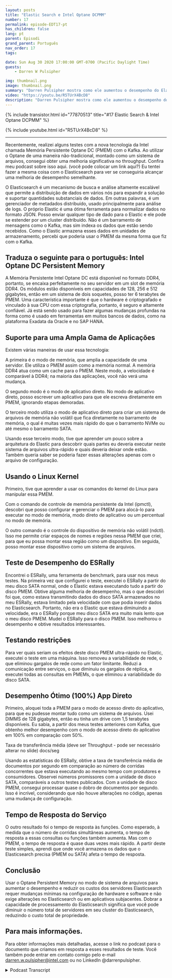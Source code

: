 ```yaml
---
layout: posts
title: "Elastic Search e Intel Optane DCPMM"
number: 17
permalink: episode-EDT17-pt
has_children: false
lang: pt
parent: Episodi
grand_parent: Português
nav_order: 17
tags:

date: Sun Aug 30 2020 17:00:00 GMT-0700 (Pacific Daylight Time)
guests:
    - Darren W Pulsipher

img: thumbnail.png
image: thumbnail.png
summary: "Darren Pulsipher mostra como ele aumentou o desempenho do Elasticsearch usando a Memória Persistente Optane da Intel no modo 100 por cento de aplicação direta. Seus testes mostram um aumento incrível de desempenho de 2x. Ao duplicar a capacidade de throughput, você pode diminuir significativamente o número de servidores em seu cluster Elasticsearch."
video: "https://youtu.be/R5TUrX4BcD8"
description: "Darren Pulsipher mostra como ele aumentou o desempenho do Elasticsearch usando a Memória Persistente Optane da Intel no modo 100 por cento de aplicação direta. Seus testes mostram um aumento incrível de desempenho de 2x. Ao duplicar a capacidade de throughput, você pode diminuir significativamente o número de servidores em seu cluster Elasticsearch."
---
```


<div>
{% include transistor.html id="77870513" title="#17 Elastic Search & Intel Optane DCPMM" %}

{% include youtube.html id="R5TUrX4BcD8" %}
</div>

---

Recentemente, realizei alguns testes com a nova tecnologia da Intel chamada Memória Persistente Optane DC (PMEM) com o Kafka. Ao utilizar o Optane de uma maneira não-tradicional, montado como um sistema de arquivos, consegui obter uma melhoria significativa no throughput. Confira meu podcast sobre isso aqui. (você pode colocar um link aqui?) Eu tentei fazer a mesma coisa com o Elasticsearch para ver se conseguiria alcançar uma melhoria de desempenho semelhante.

O Elasticsearch é um mecanismo de busca e análise altamente escalável que permite a distribuição de dados em vários nós para expandir a solução e suportar quantidades substanciais de dados. Em outras palavras, é um gerenciador de metadados distribuído, usado principalmente para análise de logs. O próprio Elastic é uma ótima ferramenta para normalizar dados no formato JSON. Posso enviar qualquer tipo de dado para o Elastic e ele pode se estender por um cluster distribuído. Não é um barramento de mensagens como o Kafka, mas sim indexa os dados que estão sendo recebidos. Como o Elastic armazena esses dados em unidades de armazenamento, percebi que poderia usar o PMEM da mesma forma que fiz com o Kafka.

## Traduza o seguinte para o português: Intel Optane DC Persistent Memory

A Memória Persistente Intel Optane DC está disponível no formato DDR4, portanto, se encaixa perfeitamente no seu servidor em um slot de memória DDR4. Os módulos estão disponíveis em capacidades de 128, 256 e 512 gigabytes, então em um sistema de dois soquetes, posso ter 6 terabytes de PMEM. Uma característica importante é que o hardware é criptografado e vinculado à sua CPU com essa criptografia, portanto, é seguro e altamente confiável. Já está sendo usado para fazer algumas mudanças profundas na forma como é usado em ferramentas em muitos bancos de dados, como na plataforma Exadata da Oracle e no SAP HANA.

## Suporte para uma Ampla Gama de Aplicações

Existem várias maneiras de usar essa tecnologia:

A primeira é o modo de memória, que amplia a capacidade de uma servidor. Ele utiliza o PMEM assim como a memória normal. A memória DDR4 atua como um cache para o PMEM. Neste modo, a velocidade é comparável à DDR4; na maioria das aplicações, você não verá uma mudança.

O segundo modo é o modo de aplicativo direto. No modo de aplicativo direto, posso escrever um aplicativo para que ele escreva diretamente em PMEM, ignorando etapas demoradas.

O terceiro modo utiliza o modo de aplicativo direto para criar um sistema de arquivos de memória não volátil que fica diretamente no barramento de memória, o qual é muitas vezes mais rápido do que o barramento NVMe ou até mesmo o barramento SATA.

Usando esse terceiro modo, tive que aprender um pouco sobre a arquitetura do Elastic para descobrir quais partes eu deveria executar neste sistema de arquivos ultra-rápido e quais deveria deixar onde estão. Também queria saber se poderia fazer essas alterações apenas com o arquivo de configuração.

## Usando o Linux Kernel

Primeiro, tive que aprender a usar os comandos do kernel do Linux para manipular essa PMEM.

Com o comando de controle de memória persistente da Intel (ipmctl), descobri que posso configurar e gerenciar o PMEM para alocá-lo para executar no modo de memória, modo direto de aplicativo ou um percentual no modo de memória.

O outro comando é o controle do dispositivo de memória não volátil (ndctl). Isso me permite criar espaços de nomes e regiões nessa PMEM que criei, para que eu possa montar essa região como um dispositivo. Em seguida, posso montar esse dispositivo como um sistema de arquivos.

## Teste de Desempenho do ESRally

Encontrei o ESRally, uma ferramenta de benchmark, para usar nos meus testes. Na primeira vez que configurei o teste, executei o ESRally a partir do meu disco SATA normal, onde o Elastic estava executando tudo a partir do disco PMEM. Obtive alguma melhoria de desempenho, mas o que descobri foi que, como estava transmitindo dados do disco SATA armazenados no meu ESRally, estava limitado pela velocidade com que podia inserir dados no Elasticsearch. Portanto, não era o Elastic que estava diminuindo a velocidade, era o ESRally porque meu disco SATA era muito mais lento que o meu disco PMEM. Mudei o ESRally para o disco PMEM. Isso melhorou o desempenho e obtive resultados interessantes.

## Testando restrições

Para ver quais seriam os efeitos deste disco PMEM ultra-rápido no Elastic, executei o teste em uma máquina. Isso removeu a variabilidade de rede, o que eliminou gargalos de rede como um fator limitante. Reduzi a comunicação entre serviços, o que diminuiu os gargalos de réplica, e executei todas as consultas em PMEMs, o que eliminou a variabilidade do disco SATA.

## Desempenho Ótimo (100%) App Direto

Primeiro, aloquei toda a PMEM para o modo de acesso direto do aplicativo, para que eu pudesse montar tudo como um sistema de arquivos. Usei DIMMS de 128 gigabytes, então eu tinha um drive com 1,5 terabytes disponíveis. Eu sabia, a partir dos meus testes anteriores com Kafka, que obtenho melhor desempenho com o modo de acesso direto do aplicativo em 100% em comparação com 50%.

Taxa de transferência média (deve ser Throughput - pode ser necessário alterar no slide) docs/seg

Usando as estatísticas do ESRally, obtive a taxa de transferência média de documentos por segundo em comparação ao número de corridas concorrentes que estava executando ao mesmo tempo com produtores e consumidores. Observei números promissores com a unidade de disco SATA, comparáveis a outros testes publicados. Com a unidade de disco PMEM, consegui processar quase o dobro de documentos por segundo. Isso é incrível, considerando que não houve alterações no código, apenas uma mudança de configuração.

## Tempo de Resposta do Serviço

O outro resultado foi o tempo de resposta às funções. Como esperado, à medida que o número de corridas simultâneas aumenta, o tempo de resposta a essas consultas ou funções também aumenta. Mas com o PMEM, o tempo de resposta é quase duas vezes mais rápido. A partir deste teste simples, aprendi que onde você armazena os dados que o Elasticsearch precisa (PMEM ou SATA) afeta o tempo de resposta.

## Conclusão

Usar o Optane Persistent Memory no modo de sistema de arquivos para aumentar o desempenho e reduzir os custos dos servidores Elasticsearch requer mudanças mínimas na configuração de hardware e software e não exige alterações no Elasticsearch ou em aplicativos subjacentes. Dobrar a capacidade de processamento do Elasticsearch significa que você pode diminuir o número total de servidores em seu cluster do Elasticsearch, reduzindo o custo total de propriedade.

## Para mais informações.

Para obter informações mais detalhadas, acesse o link no podcast para o documento que criamos em resposta a esses resultados de teste. Você também pode entrar em contato comigo pelo e-mail darren.w.pulsipher@intel.com ou no LinkedIn @darrenpulsipher.



<details>
<summary> Podcast Transcript </summary>

<p></p>

</details>
